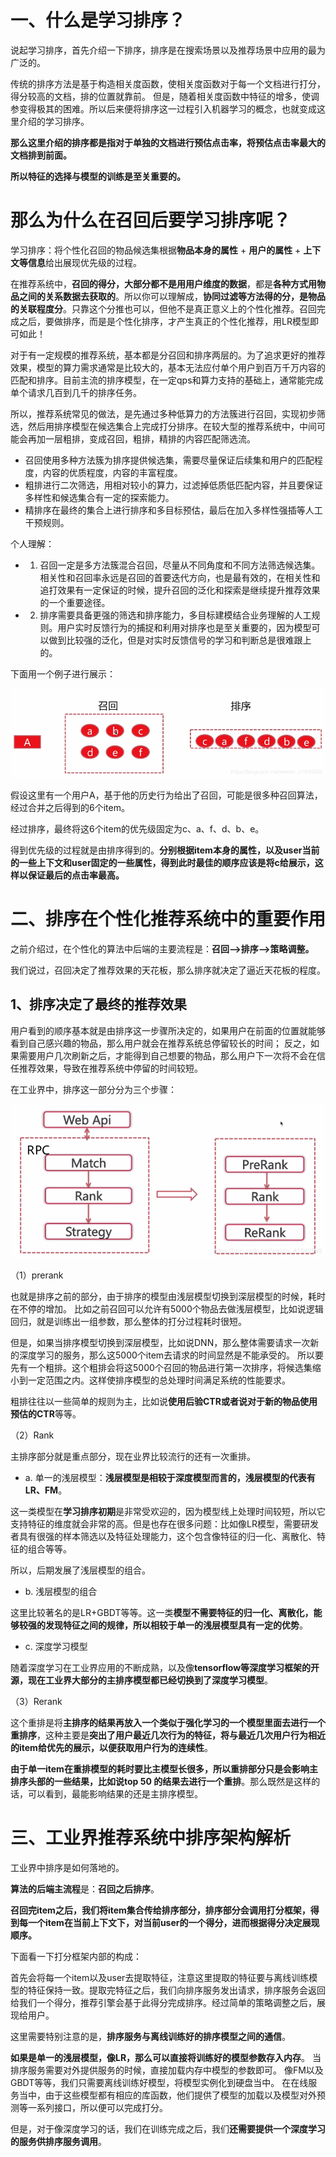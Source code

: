 # 一、什么是学习排序？

说起学习排序，首先介绍一下排序，排序是在搜索场景以及推荐场景中应用的最为广泛的。

传统的排序方法是基于构造相关度函数，使相关度函数对于每一个文档进行打分，得分较高的文档，排的位置就靠前。
但是，随着相关度函数中特征的增多，使调参变得极其的困难。所以后来便将排序这一过程引入机器学习的概念，也就变成这里介绍的学习排序。

**那么这里介绍的排序都是指对于单独的文档进行预估点击率，将预估点击率最大的文档排到前面。**

**所以特征的选择与模型的训练是至关重要的。**

# 那么为什么在召回后要学习排序呢？

学习排序：将个性化召回的物品候选集根据**物品本身的属性** + **用户的属性** + **上下文等信息**给出展现优先级的过程。

在推荐系统中，**召回的得分，大部分都不是用用户维度的数据**，都是**各种方式用物品之间的关系数据去获取的**。所以你可以理解成，**协同过滤等方法得的分，是物品的关联程度分**。只靠这个分推也可以，但他不是真正意义上的个性化推荐。召回完成之后，要做排序，而是是个性化排序，才产生真正的个性化推荐，用LR模型即可如此！

对于有一定规模的推荐系统，基本都是分召回和排序两层的。为了追求更好的推荐效果，模型的算力需求通常是比较大的，基本无法应付单个用户到百万千万内容的匹配和排序。目前主流的排序模型，在一定qps和算力支持的基础上，通常能完成单个请求几百到几千的排序任务。

所以，推荐系统常见的做法，是先通过多种低算力的方法簇进行召回，实现初步筛选，然后用排序模型在候选集合上完成打分排序。在较大型的推荐系统中，中间可能会再加一层粗排，变成召回，粗排，精排的内容匹配筛选流。

* 召回使用多种方法簇为排序提供候选集，需要尽量保证后续集和用户的匹配程度，内容的优质程度，内容的丰富程度。
* 粗排进行二次筛选，用相对较小的算力，过滤掉低质低匹配内容，并且要保证多样性和候选集合有一定的探索能力。
* 精排序在最终的集合上进行排序和多目标预估，最后在加入多样性强插等人工干预规则。

个人理解：
* 1. 召回一定是多方法簇混合召回，尽量从不同角度和不同方法筛选候选集。相关性和召回率永远是召回的首要迭代方向，也是最有效的，在相关性和追打效果有一定保证的时候，提升召回的泛化和探索是继续提升推荐效果的一个重要途径。
* 2. 排序需要具备更强的筛选和排序能力，多目标建模结合业务理解的人工规则。用户实时反馈行为的捕捉和利用对排序也是至关重要的，因为模型可以做到比较强的泛化，但是对实时反馈信号的学习和判断总是很难跟上的。

下面用一个例子进行展示：

![img](img/11.png)

假设这里有一个用户A，基于他的历史行为给出了召回，可能是很多种召回算法，经过合并之后得到的6个item。

经过排序，最终将这6个item的优先级固定为c、a、f、d、b、e。

得到优先级的过程就是由排序得到的。**分别根据item本身的属性，以及user当前的一些上下文和user固定的一些属性，得到此时最佳的顺序应该是将c给展示，这样以保证最后的点击率最高。**

# 二、排序在个性化推荐系统中的重要作用

之前介绍过，在个性化的算法中后端的主要流程是：**召回-->排序-->策略调整。**

我们说过，召回决定了推荐效果的天花板，那么排序就决定了逼近天花板的程度。

## 1、排序决定了最终的推荐效果

用户看到的顺序基本就是由排序这一步骤所决定的，如果用户在前面的位置就能够看到自己感兴趣的物品，那么用户就会在推荐系统总停留较长的时间；
反之，如果需要用户几次刷新之后，才能得到自己想要的物品，那么用户下一次将不会在信任推荐效果，导致在推荐系统中停留的时间较短。

在工业界中，排序这一部分分为三个步骤：

![img](img/12.png)

（1）prerank

也就是排序之前的部分，由于排序的模型由浅层模型切换到深层模型的时候，耗时在不停的增加。
比如之前召回可以允许有5000个物品去做浅层模型，比如说逻辑回归，就是训练出一组参数，那么整体的打分过程耗时很短。

但是，如果当排序模型切换到深层模型，比如说DNN，那么整体需要请求一次新的深度学习的服务，那么这5000个item去请求的时间显然是不能承受的。
所以要先有一个粗排。这个粗排会将这5000个召回的物品进行第一次排序，将候选集缩小到一定范围之内。这样使排序模型的总处理时间满足系统的性能要求。

粗排往往以一些简单的规则为主，比如说**使用后验CTR或者说对于新的物品使用预估的CTR**等等。

（2）Rank

主排序部分就是重点部分，现在业界比较流行的还有一次重排。

* a. 单一的浅层模型：**浅层模型是相较于深度模型而言的，浅层模型的代表有LR、FM**。

这一类模型在**学习排序初期**是非常受欢迎的，因为模型线上处理时间较短，所以它支持特征的维度就会非常的高。但是也存在很多问题：比如像LR模型，需要研发者具有很强的样本筛选以及特征处理能力，这个包含像特征的归一化、离散化、特征的组合等等。

所以，后期发展了浅层模型的组合。

* b. 浅层模型的组合

这里比较著名的是LR+GBDT等等。这一类**模型不需要特征的归一化、离散化，能够较强的发现特征之间的规律，所以相较于单一的浅层模型具有一定的优势**。

* c. 深度学习模型

随着深度学习在工业界应用的不断成熟，以及像**tensorflow等深度学习框架的开源，现在工业界大部分的主排序模型都已经切换到了深度学习模型**。

（3）Rerank

这个重排是将**主排序的结果再放入一个类似于强化学习的一个模型里面去进行一个重排序**，这种主要是**突出了用户最近几次行为的特征，将与最近几次用户行为相近的item给优先的展示，以便获取用户行为的连续性**。

**由于单一item在重排模型的耗时要比主模型长很多，所以重排部分只是会影响主排序头部的一些结果，比如说top 50 的结果去进行一个重排**。那么既然是这样的话，可以看到，最能影响结果的还是主排序模型。

# 三、工业界推荐系统中排序架构解析

工业界中排序是如何落地的。

**算法的后端主流程**是：**召回之后排序**。

**召回完item之后，我们将item集合传给排序部分，排序部分会调用打分框架，得到每一个item在当前上下文下，对当前user的一个得分，进而根据得分决定展现顺序。**

下面看一下打分框架内部的构成：

首先会将每一个item以及user去提取特征，注意这里提取的特征要与离线训练模型的特征保持一致。提取完特征之后，我们向排序服务发出请求，排序服务会返回给我们一个得分，推荐引擎会基于此得分完成排序。经过简单的策略调整之后，展现给用户。

这里需要特别注意的是，**排序服务与离线训练好的排序模型之间的通信**。

**如果是单一的浅层模型，像LR，那么可以直接将训练好的模型参数存入内存**。
当排序服务需要对外提供服务的时候，直接加载内存中模型的参数即可。
像FM以及GBDT等等，我们只需要离线训练好模型，将模型实例化到硬盘当中。
在在线服务当中，由于这些模型都有相应的库函数，他们提供了模型的加载以及模型对外预测等一系列接口，所以便可以完成打分。

但是，对于像深度学习的话，我们在训练完成之后，我们**还需要提供一个深度学习的服务供排序服务调用**。
